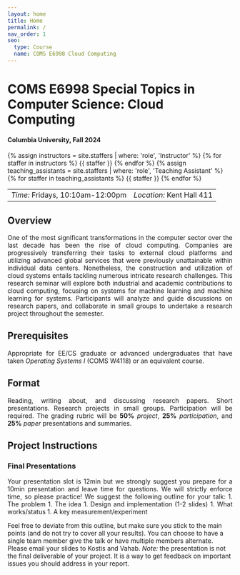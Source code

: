 ```yaml
---
layout: home
title: Home
permalink: /
nav_order: 1
seo:
  type: Course
  name: COMS E6998 Cloud Computing 
---
```


# COMS E6998 Special Topics in Computer Science: Cloud Computing 

#### Columbia University, Fall 2024

{% assign instructors = site.staffers | where: 'role', 'Instructor' %}
{% for staffer in instructors %}
{{ staffer }}
{% endfor %}
{% assign teaching_assistants = site.staffers | where: 'role', 'Teaching Assistant' %}
{% for staffer in teaching_assistants %}
{{ staffer }}
{% endfor %}

<!-- ## Time and Place -->
<table>
  <tr>
    <td><i>Time:</i> Fridays, 10:10am-12:00pm</td>
    <td><i>Location:</i> Kent Hall 411</td>
  </tr>
</table>

## Overview

<p style="text-align: justify; padding-left: 0; padding-right: 0;">
One of the most significant transformations in the computer sector over the last decade has been the rise of cloud computing. 
Companies are progressively transferring their tasks to external cloud platforms and utilizing advanced global services that were previously unattainable within individual data centers.
Nonetheless, the construction and utilization of cloud systems entails tackling numerous intricate research challenges.
This research seminar will explore both industrial and academic contributions to cloud computing, focusing on systems for machine learning and machine learning for systems.
Participants will analyze and guide discussions on research papers, and collaborate in small groups to undertake a research project throughout the semester.
</p>

## Prerequisites
<p style="text-align: justify; padding-left: 0; padding-right: 0;">
Appropriate for EE/CS graduate or advanced undergraduates that have taken <i>Operating Systems I</i> (COMS W4118) or an equivalent course.
</p>

## Format
<p style="text-align: justify; padding-left: 0;">
Reading, writing about, and discussing research papers.
Short presentations. Research projects in small groups. Participation will be required.
The grading rubric will be <b>50%</b> <i>project</i>, <b>25%</b> <i>participation</i>, and <b>25%</b> <i>paper</i> presentations and summaries.
</p>

## Project Instructions

### Final Presentations
<p style="text-align: justify; padding-left: 0;">
Your presentation slot is 12min but we strongly suggest you prepare for a 10min presentation and leave time for questions. We will strictly enforce time, so please practice!
We suggest the following outline for your talk:
1. The problem
1. The idea
1. Design and implementation (1-2 slides)
1. What works/status
1. A key measurement/experiment

Feel free to deviate from this outline, but make sure you stick to the main points (and do not try to cover all your results). You can choose to have a single team member give the talk or have multiple members alternate. Please email your slides to Kostis and Vahab. *Note:* the presentation is not the final deliverable of your project. It is a way to get feedback on important issues you should address in your report.
</p>
